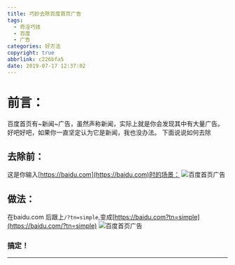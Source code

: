 ```yaml
---
title: 巧妙去除百度首页广告
tags:
  - 奇淫巧技
  - 百度
  - 广告
categories: 好方法
copyright: true
abbrlink: c226bfa5
date: 2019-07-17 12:37:02
---
```

# 前言：
百度首页有~新闻~广告，虽然声称新闻，实际上就是你会发现其中有大量广告。
好吧好吧，如果你一直坚定认为它是新闻，我也没办法。
下面说说如何去除
## 去除前：
这是你输入[https://baidu.com](https://baidu.com)时的场景：
![百度首页广告](https://unpkg.zhimg.com/chenyfan-oss@1.0.0/pic/BAIDUADS.jpg "去除前")
## 做法：
在baidu.com 后跟上```/?tn=simple```,变成[https://baidu.com?tn=simple](https://baidu.com/?tn=simple)
![百度首页广告](https://unpkg.zhimg.com/chenyfan-oss@1.0.0/pic/BAIDUNOADS.jpg "去除后")
### 搞定！
- - -
